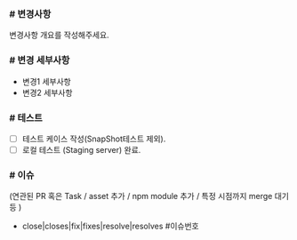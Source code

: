 ### # 변경사항
변경사항 개요를 작성해주세요.

### # 변경 세부사항
- 변경1 세부사항
- 변경2 세부사항

### # 테스트
- [ ] 테스트 케이스 작성(SnapShot테스트 제외).
- [ ] 로컬 테스트 (Staging server) 완료.

### # 이슈
(연관된 PR 혹은 Task / asset 추가 / npm module 추가 / 특정 시점까지 merge 대기 등 )
- close|closes|fix|fixes|resolve|resolves #이슈번호
